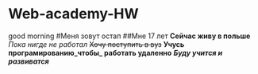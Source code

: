 # Web-academy-HW
good morning
#Меня зовут остап
##Мне 17 лет
**Сейчас живу в польше**
*Пока нигде не работал*
~~Хочу поступить в вуз~~
**Учусь програмированию_чтобы_ работать удаленно**
***Буду учится и развиватся***
